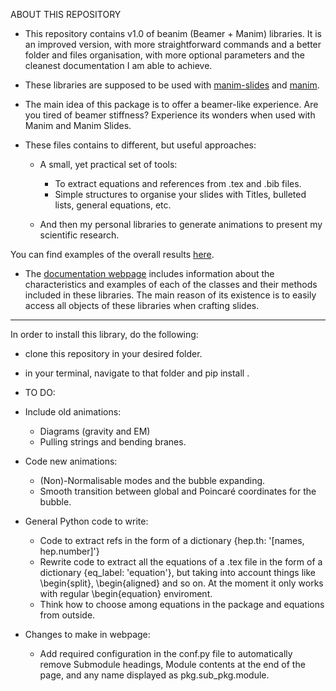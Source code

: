 ABOUT THIS REPOSITORY

- This repository contains v1.0 of beanim (Beamer + Manim) libraries. It is an improved version, with more straightforward commands and a better folder and files organisation, with more optional parameters and the cleanest documentation I am able to achieve.

- These libraries are supposed to be used with [manim-slides](https://manim-slides.eertmans.be/latest/) and [manim](https://www.manim.community).

- The main idea of this package is to offer a beamer-like experience. Are you tired of beamer stiffness? Experience its wonders when used with Manim and Manim Slides.

- These files contains to different, but useful approaches:

    - A small, yet practical set of tools:
        - To extract equations and references from .tex and .bib files.
        - Simple structures to organise your slides with Titles, bulleted lists, general equations, etc.

    - And then my personal libraries to generate animations to present my scientific research. 
    
You can find examples of the overall results [here](https://panopepino.github.io/web_page/main_page/slides.html).

- The [documentation webpage](https://panopepino.github.io/beanim/) includes information about the characteristics and examples of each of the classes and their methods included in these libraries. The main reason of its existence is to easily access all objects of these libraries when crafting slides.

-----------------------------------------------------------------------

In order to install this library, do the following:

- clone this repository in your desired folder.
- in your terminal, navigate to that folder and pip install .


- TO DO:

- Include old animations:
    - Diagrams (gravity and EM)
    - Pulling strings and bending branes.

- Code new animations:
    - (Non)-Normalisable modes and the bubble expanding.
    - Smooth transition between global and Poincaré coordinates for the bubble.

- General Python code to write:
    - Code to extract refs in the form of a dictionary {hep.th: '[names, hep.number]'}
    - Rewrite code to extract all the equations of a .tex file in the form of a dictionary {eq_label: 'equation'}, but taking into account
    things like \begin{split}, \begin{aligned} and so on. At the moment it only works with regular \begin{equation} enviroment.
    - Think how to choose among equations in the package and equations from outside.

- Changes to make in webpage:

    - Add required configuration in the conf.py file to automatically remove Submodule headings, Module contents at the end of the page, and any name displayed as pkg.sub_pkg.module.
